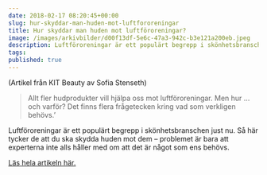 ```yaml
---
date: 2018-02-17 08:20:45+00:00
slug: hur-skyddar-man-huden-mot-luftfororeningar
title: Hur skyddar man huden mot luftföroreningar?
image: /images/arkivbilder/d00f13df-5e6c-47a3-942c-b3e121a200eb.jpeg
description: Luftföroreningar är ett populärt begrepp i skönhetsbranschen just nu. Men vad säger experterna? Läs artikeln av Sofia Stenseth!
tags: 
published: true
---
```


(Artikel från KIT Beauty av Sofia Stenseth)

> Allt fler hudprodukter vill hjälpa oss mot luftföroreningar. Men hur … och varför? Det finns flera frågetecken kring vad som verkligen behövs.’

Luftföroreningar är ett populärt begrepp i skönhetsbranschen just nu. Så här tycker de att du ska skydda huden mot dem – problemet är bara att experterna inte alls håller med om att det är något som ens behövs.

[Läs hela artikeln här.](https://kit.se/2017/08/25/92933/hur-skyddar-man-huden-mot-luftfororeningar/?ksid=18537780-0d78-11e8-8f01-a75844f2385a&onkit=6471)


